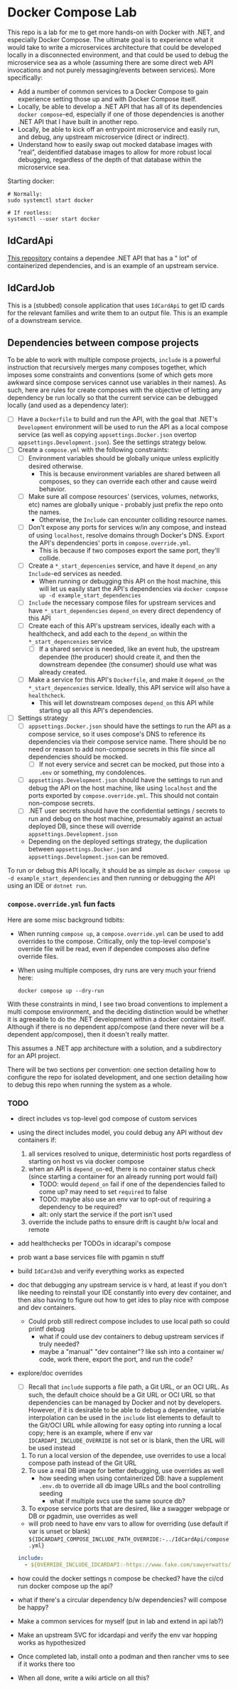 # Docker Compose Lab

This repo is a lab for me to get more hands-on with Docker with .NET, and especially Docker Compose. The
ultimate goal is to experience what it would take to write a microservices architecture that could be developed locally
in a disconnected environment, and that could be used to debug the microservice sea as a whole (assuming there are some
direct web API invocations and not purely messaging/events between services). More specifically:

- Add a number of common services to a Docker Compose to gain experience setting those up and with Docker Compose
  itself.
- Locally, be able to develop a .NET API that has all of its dependencies `docker compose`-ed, especially if one of
  those dependencies is another .NET API that I have built in another repo.
- Locally, be able to kick off an entrypoint microservice and easily run, and debug, any upstream microservice (direct
  or indirect).
- Understand how to easily swap out mocked database images with "real", deidentified database images to allow for more
  robust local debugging, regardless of the depth of that database within the microservice sea.

Starting docker:

```shell
# Normally:
sudo systemctl start docker

# If rootless:
systemctl --user start docker
```

## IdCardApi

[This repository](https://github.com/sawyerwatts/docker-compose-lab-idcardapi) contains a dependee .NET API that has a "
lot" of containerized dependencies, and is an example of an upstream service.

## IdCardJob

This is a (stubbed) console application that uses `IdCardApi` to get ID cards for the relevant
families and write them to an output file. This is an example of a downstream service.

## Dependencies between compose projects

To be able to work with multiple compose projects, `include` is a powerful instruction that recursively merges
many composes together, which imposes some constraints and conventions (some of which gets more awkward since compose
services cannot use variables in their names). As such, here are rules for create composes with the objective of letting
any dependency be run locally so that the current service can be debugged locally (and used as a dependency later):

- [ ] Have a `Dockerfile` to build and run the API, with the goal that .NET's `Development` environment will be used to
  run the API as a local compose service (as well as copying `appsettings.Docker.json` overtop
  `appsettings.Development.json`). See the settings strategy below.
- [ ] Create a `compose.yml` with the following constraints:
    - [ ] Environment variables should be globally unique unless explicitly desired otherwise.
        - This is because environment variables are shared between all composes, so they can override each other and
          cause weird behavior.
    - [ ] Make sure all compose resources' (services, volumes, networks, etc) names are globally unique - probably just
      prefix the repo onto the names.
        - Otherwise, the `Include` can encounter colliding resource names.
    - [ ] Don't expose any ports for services w/in any compose, and instead of using `localhost`, resolve domains
      through
      Docker's DNS. Export the API's dependencies' ports in `compose.override.yml`.
        - This is because if two composes export the same port, they'll collide.
    - [ ] Create a `*_start_depencenies` service, and have it `depend_on` any `Include`-ed services as needed.
        - When running or debugging this API on the host machine, this will let us easily start the API's dependencies
          via `docker compose up -d example_start_dependencies`
    - [ ] `Include` the necessary compose files for upstream services and have `*_start_dependencies` `depend_on` every
      direct dependency of this API
    - [ ] Create each of this API's upstream services, ideally each with a healthcheck, and add each to the `depend_on`
      within the `*_start_depencenies` service
        - [ ] If a shared service is needed, like an event hub, the upstream dependee (the producer) should create it,
          and then the downstream dependee (the consumer) should use what was already created.
    - [ ] Make a service for this API's `Dockerfile`, and make it `depend_on` the `*_start_depencenies` service.
      Ideally, this API service will also have a `healthcheck`.
        - This will let downstream composes `depend_on` this API while starting up all this API's dependencies.
- [ ] Settings strategy
    - [ ] `appsettings.Docker.json` should have the settings to run the API as a compose service, so it uses
      compose's DNS to reference its dependencies via their compose service name. There should be no need or reason to
      add non-compose secrets in this file since all dependencies should be mocked.
        - [ ] If not every service and secret can be mocked, put those into a `.env` or something, my condolences.
    - [ ] `appsettings.Development.json` should have the settings to run and debug the API on the host machine, like
      using `localhost` and the ports exported by `compose.override.yml`. This should not contain non-compose secrets.
    - [ ] .NET user secrets should have the confidential settings / secrets to run and debug on the host machine,
      presumably against an actual deployed DB, since these will override `appsettings.Development.json`
    - Depending on the deployed settings strategy, the duplication between `appsettings.Docker.json` and
      `appsettings.Development.json` can be removed.

To run or debug this API locally, it should be as simple as `docker compose up -d example_start_dependencies` and then
running or debugging the API using an IDE or `dotnet run`.

### `compose.override.yml` fun facts

Here are some misc background tidbits:

- When running `compose up`, a `compose.override.yml` can be used to add overrides to the compose. Critically, only the
  top-level compose's override file will be read, even if dependee composes also define override files.
- When using multiple composes, dry runs are very much your friend here:

    ```shell
    docker compose up --dry-run
    ```

With these constraints in mind, I see two broad conventions to implement a multi compose environment, and the deciding
distinction would be whether it is agreeable to do the .NET development within a docker container itself. Although if
there is no dependent app/compose (and there never will be a dependent app/compose), then it doesn't really matter.

This assumes a .NET app architecture with a solution, and a subdirectory for an API project.

There will be two sections per convention: one section detailing how to configure the repo for isolated development,
and one section detailing how to debug this repo when running the system as a whole.

### TODO

- direct includes vs top-level god compose of custom services
- using the direct includes model, you could debug any API without dev containers if:
    1. all services resolved to unique, deterministic host ports regardless of starting on host vs via docker compose
    2. when an API is `depend_on`-ed, there is no container status check (since starting a container for an already
       running port would fail)
       - TODO: would `depend_on` fail if one of the dependencies failed to come up? may need to set `required` to false
       - TODO: maybe also use an env var to opt-out of requiring a dependency to be required?
       - alt: only start the service if the port isn't used
    3. override the include paths to ensure drift is caught b/w local and remote
- add healthchecks per TODOs in idcarapi's compose
- prob want a base services file with pgamin n stuff
- build `IdCardJob` and verify everything works as expected
- doc that debugging any upstream service is v hard, at least if you don't like needing to reinstall your IDE constantly
  into every dev container, and then also having to figure out how to get ides to play nice with compose and dev
  containers.
    - Could prob still redirect compose includes to use local path so could printf debug
        - what if could use dev containers to debug upstream services if truly needed?
        - maybe a "manual" "dev container"? like ssh into a container w/ code, work there, export the port, and run the
          code?
- explore/doc overrides
    - [ ] Recall that `include` supports a file path, a Git URL, or an OCI URL. As such, the default choice should be a
      Git URL or OCI URL so that dependencies can be managed by Docker and not by developers. However, if it is
      desirable to be able to debug a dependee, variable interpolation can be used in the `include` list elements to
      default to the Git/OCI URL while allowing for easy opting into running a local copy; here is an example, where if
      env var `IDCARDAPI_INCLUDE_OVERRIDE` is not set or is blank, then the URL will be used instead

    1. To run a local version of the dependee, use overrides to use a local compose path instead of the Git URL
    1. To use a real DB image for better debugging, use overrides as well
        - how seeding when using containerized DB: have a supplement `.env.db` to override all db image URLs and the
          bool controlling seeding
            - what if multiple svcs use the same source db?
    1. To expose service ports that are desired, like a swagger webpage or DB or pgadmin, use overrides as well

    - will prob need to have env vars to allow for overriding (use default if var is unset or blank)
      `${IDCARDAPI_COMPOSE_INCLUDE_PATH_OVERRIDE:-../IdCardApi/compose.yml}`

   ```yml
   include:
     - ${OVERRIDE_INCLUDE_IDCARDAPI:-https://www.fake.com/sawyerwatts/idcardapi.git/compose.yml}
   ```
- how could the docker settings n compose be checked? have the ci/cd run docker compose up the api?
- what if there's a circular dependency b/w dependencies? will compose be happy?
- Make a common services for myself (put in lab and extend in api lab?)
- Make an upstream SVC for idcardapi and verify the env var hopping works as hypothesized
- Once completed lab, install onto a podman and then rancher vms to see if it works there too
- When all done, write a wiki article on all this?
